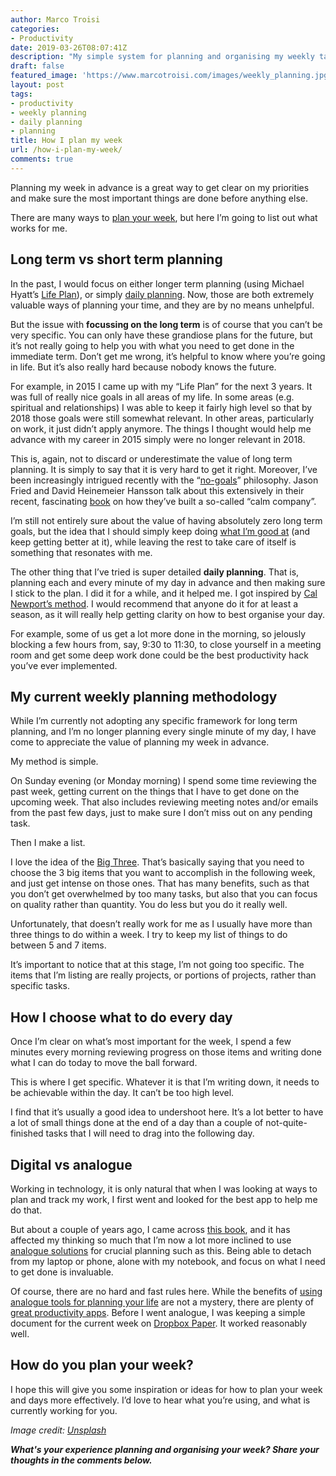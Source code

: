 ```yaml
---
author: Marco Troisi
categories:
- Productivity
date: 2019-03-26T08:07:41Z
description: "My simple system for planning and organising my weekly tasks."
draft: false
featured_image: 'https://www.marcotroisi.com/images/weekly_planning.jpg'
layout: post
tags:
- productivity
- weekly planning
- daily planning
- planning
title: How I plan my week
url: /how-i-plan-my-week/
comments: true
---
```


Planning my week in advance is a great way to get clear on my priorities and make sure the most important things are done before anything else.

There are many ways to [plan your week](https://lifehacker.com/the-weekly-review-how-one-hour-can-save-you-a-week-s-w-5908816), but here I’m going to list out what works for me. 

## Long term vs short term planning
In the past, I would focus on either longer term planning (using Michael Hyatt’s [Life Plan](https://michaelhyatt.com/creating-a-life-plan/)), or simply [daily planning](http://calnewport.com/blog/2013/12/21/deep-habits-the-importance-of-planning-every-minute-of-your-work-day/). Now, those are both extremely valuable ways of planning your time, and they are by no means unhelpful.

But the issue with **focussing on the long term** is of course that you can’t be very specific. You can only have these grandiose plans for the future, but it’s not really going to help you with what you need to get done in the immediate term. Don’t get me wrong, it’s helpful to know where you’re going in life. But it’s also really hard because nobody knows the future.

For example, in 2015 I came up with my “Life Plan” for the next 3 years. It was full of really nice goals in all areas of my life. In some areas (e.g. spiritual and relationships) I was able to keep it fairly high level so that by 2018 those goals were still somewhat relevant. In other areas, particularly on work, it just didn’t apply anymore. The things I thought would help me advance with my career in 2015 simply were no longer relevant in 2018.

This is, again, not to discard or underestimate the value of long term planning. It is simply to say that it is very hard to get it right. Moreover, I’ve been increasingly intrigued recently with the “[no-goals](https://m.signalvnoise.com/ive-never-had-a-goal/)” philosophy. Jason Fried and David Heinemeier Hansson talk about this extensively in their recent, fascinating [book](https://amzn.to/2CyhGgg) on how they’ve built a so-called “calm company”.

I’m still not entirely sure about the value of having absolutely zero long term goals, but the idea that I should simply keep doing [what I’m good at](https://amzn.to/2CFgBTX) (and keep getting better at it), while leaving the rest to take care of itself is something that resonates with me.

The other thing that I’ve tried is super detailed **daily planning**. That is, planning each and every minute of my day in advance and then making sure I stick to the plan. I did it for a while, and it helped me. I got inspired by [Cal Newport’s method](http://calnewport.com/blog/2013/12/21/deep-habits-the-importance-of-planning-every-minute-of-your-work-day/). I would recommend that anyone do it for at least a season, as it will really help getting clarity on how to best organise your day. 

For example, some of us get a lot more done in the morning, so jelously blocking a few hours from, say, 9:30 to 11:30, to close yourself in a meeting room and get some deep work done could be the best productivity hack you’ve ever implemented.

## My current weekly planning methodology
While I’m currently not adopting any specific framework for long term planning, and I’m no longer planning every single minute of my day, I have come to appreciate the value of planning my week in advance.

My method is simple. 

On Sunday evening (or Monday morning) I spend some time reviewing the past week, getting current on the things that I have to get done on the upcoming week. That also includes reviewing meeting notes and/or emails from the past few days, just to make sure I don’t miss out on any pending task.

Then I make a list.

I love the idea of the [Big Three](https://fullfocusplanner.com/challenge/?direct). That’s basically saying that you need to choose the 3 big items that you want to accomplish in the following week, and just get intense on those ones. That has many benefits, such as that you don’t get overwhelmed by too many tasks, but also that you can focus on quality rather than quantity. You do less but you do it really well.

Unfortunately, that doesn’t really work for me as I usually have more than three things to do within a week. I try to keep my list of things to do between 5 and 7 items. 

It’s important to notice that at this stage, I’m not going too specific. The items that I’m listing are really projects, or portions of projects, rather than specific tasks. 

## How I choose what to do every day
Once I’m clear on what’s most important for the week, I spend a few minutes every morning reviewing progress on those items and writing done what I can do today to move the ball forward. 

This is where I get specific. Whatever it is that I’m writing down, it needs to be achievable within the day. It can’t be too high level. 

I find that it’s usually a good idea to undershoot here. It’s a lot better to have a lot of small things done at the end of a day than a couple of not-quite-finished tasks that I will need to drag into the following day.

## Digital vs analogue
Working in technology, it is only natural that when I was looking at ways to plan and track my work, I first went and looked for the best app to help me do that.

But about a couple of years ago, I came across [this book](https://amzn.to/2Oyxsg9), and it has affected my thinking so much that I’m now a lot more inclined to use [analogue solutions](https://bulletjournal.com/) for crucial planning such as this. Being able to detach from my laptop or phone, alone with my notebook, and focus on what I need to get done is invaluable. 

Of course, there are no hard and fast rules here. While the benefits of [using analogue tools for planning your life](https://michaelhyatt.com/why-paper-planner/) are not a mystery, there are plenty of [great productivity apps](https://todo.microsoft.com). Before I went analogue, I was keeping a simple document for the current week on [Dropbox Paper](http://paper.dropbox.com/). It worked reasonably well.

## How do you plan your week?
I hope this will give you some inspiration or ideas for how to plan your week and days more effectively. I’d love to hear what you’re using, and what is currently working for you.

*Image credit: [Unsplash](https://unsplash.com/photos/RLw-UC03Gwc)*

***What's your experience planning and organising your week? Share your thoughts in the comments below.*** 
